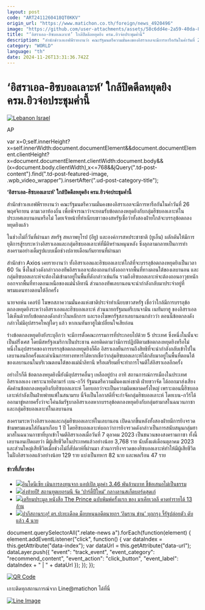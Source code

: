 ```yaml
---
layout: post
code: "ART2411260418QT0KKV"
origin_url: "https://www.matichon.co.th/foreign/news_4920496"
image: "https://github.com/user-attachments/assets/58c6dd4e-2a59-40da-851a-311f4aa9b455"
title: "‘อิสราเอล-ฮิซบอลเลาะห์’ ใกล้ปิดดีลหยุดยิง ครม.ยิวจ่อประชุมค่ำนี้"
description: "สำนักข่าวเอเอฟพีรายงานว่า คณะรัฐมนตรีความมั่นคงของอิสราเอลจะมีการหารือกันในค่ำวันที่ 26 พฤศจิกายน ตามเวลาท้องถิ่น เพื่อพิจารณาว่าจะยอมรับข้อตกลงหยุดยิงกับกลุ่มฮิซบอลเลาะห์ในประเทศเลบานอนหรือไม่ โดยเจ้าหน้าที่ทำเนียบขาวของสหรัฐเชื่อว่าทั้งสองฝ่ายใกล้จะบรรลุข้อตกลงหยุดยิงแล้ว"
category: "WORLD"
language: "th"
date: 2024-11-26T13:31:36.742Z
---
```


# ‘อิสราเอล-ฮิซบอลเลาะห์’ ใกล้ปิดดีลหยุดยิง ครม.ยิวจ่อประชุมค่ำนี้

[![](https://www.matichon.co.th/wp-content/uploads/2024/11/AP24330477239006-728.jpg "Lebanon Israel")](https://www.matichon.co.th/wp-content/uploads/2024/11/AP24330477239006-728.jpg)

AP

var x=0;self.innerHeight?x=self.innerWidth:document.documentElement&&document.documentElement.clientHeight?x=document.documentElement.clientWidth:document.body&&(x=document.body.clientWidth),x<=768&&jQuery(".td-post-content").find(".td-post-featured-image, .wpb\_video\_wrapper").insertAfter(".ud-post-category-title");

**‘อิสราเอล-ฮิซบอลเลาะห์’ ใกล้ปิดดีลหยุดยิง ครม.ยิวจ่อประชุมค่ำนี้**

สำนักข่าวเอเอฟพีรายงานว่า คณะรัฐมนตรีความมั่นคงของอิสราเอลจะมีการหารือกันในค่ำวันที่ 26 พฤศจิกายน ตามเวลาท้องถิ่น เพื่อพิจารณาว่าจะยอมรับข้อตกลงหยุดยิงกับกลุ่มฮิซบอลเลาะห์ในประเทศเลบานอนหรือไม่ โดยเจ้าหน้าที่ทำเนียบขาวของสหรัฐเชื่อว่าทั้งสองฝ่ายใกล้จะบรรลุข้อตกลงหยุดยิงแล้ว

ในช่วงไม่กี่วันที่ผ่านมา สหรัฐ สหภาพยุโรป (อียู) และองค์การสหประชาชาติ (ยูเอ็น) ผลักดันให้มีการยุติการสู้รบระหว่างอิสราเอลและกลุ่มฮิซบอลเลาะห์ที่มีอิหร่านหนุนหลัง ซึ่งลุกลามกลายเป็นการทำสงครามอย่างเต็มรูปแบบเมื่อช่วงปลายเดือนกันยายนที่ผ่านมา

สำนักข่าว Axios เคยรายงานว่า ทั้งอิสราเอลและฮิซบอลเลาะห์ใกล้ที่จะบรรลุข้อตกลงหยุดยิงเป็นเวลา 60 วัน ซึ่งในช่วงดังกล่าวกองทัพอิสราเอลจะต้องถอนกำลังออกจากพื้นที่ทางตอนใต้ของเลบานอน และกลุ่มฮิซบอลเลาะห์จะต้องไม่เข้ามาอยู่ในพื้นที่ดังกล่าวเช่นกัน รวมถึงฮิซบอลเลาะห์จะต้องถอนอาวุธหนักออกจากพื้นที่ทางตอนเหนือของแม่น้ำลิทานี ส่วนกองทัพเลบานอนจะนำกำลังกลับมาประจำอยู่ที่พรมแดนทางตอนใต้อีกครั้ง

นายจอห์น เคอร์บี โฆษกสภาความมั่นคงแห่งชาติประจำทำเนียบขาวสหรัฐ เชื่อว่าใกล้มีการบรรลุข้อตกลงหยุดยิงระหว่างอิสราเอลและฮิซบอลเลาะห์ ส่วนนายกรัฐมนตรีเบนจามิน เนทันยาฮู ของอิสราเอล ได้เห็นด้วยกับข้อตกลงดังกล่าวในหลักการ และรองโฆษกรัฐสภาเลบานอนกล่าวว่า ตอนนี้ข้อตกลงดังกล่าวไม่มีอุปสรรคใหญ่ใดๆ แล้ว หากเนทันยาฮูไม่เปลี่ยนใจเสียก่อน

ร่างข้อตกลงหยุดยิงยังระบุอีกว่า จะมีการตั้งคณะกรรมการที่ประกอบไปด้วย 5 ประเทศ ซึ่งหนึ่งในนั้นจะเป็นฝรั่งเศส โดยมีสหรัฐอเมริกาเป็นประธาน คอยติดตามว่ามีการปฏิบัติตามข้อตกลงหยุดยิงหรือไม่ หนึ่งในอุปสรรคของการบรรลุข้อตกลงหยุดยิงก็คือ อิสราเอลยืนกรานถึงสิทธิที่จะนำกำลังกลับเข้าไปในเลบานอนอีกครั้งและดำเนินการทางทหารได้หากเชื่อว่ากลุ่มฮิซบอลเลาะห์ได้กลับมาอยู่ในพื้นที่ตอนใต้ของเลบานอนในบริเวณตอนใต้ของแม่น้ำลิทานี หรือเตรียมที่จะทำการโจมตีใส่อิสราเอลอีกครั้ง

อย่างไรก็ดี ข้อตกลงหยุดยิงนี้ยังมีอุปสรรคอื่นๆ เหลืออยู่บ้าง อาทิ สถานการณ์การเมืองในประเทศอิสราเอลเอง เพราะนายอิตามาร์ เบน-กวีร์ รัฐมนตรีความมั่นคงแห่งชาติ ฝ่ายขวาจัด ได้ออกมาส่งเสียงคัดค้านข้อตกลงหยุดยิงกับฮิซบอลเลาะห์ โดยบอกว่าจะเป็นความผิดพลาดครั้งใหญ่ เพราะตอนนี้ฮิซบอลเลาะห์กำลังเป็นฝ่ายพ่ายแพ้ในสนามรบ นี่จึงเป็นโอกาสดีที่จะกำจัดกลุ่มฮิซบอลเลาะห์ โดยเบน-กวีร์ได้ออกมาขู่หลายครั้งว่าจะโค่นล้มรัฐบาลอิสราเอลหากบรรลุข้อตกลงหยุดยิงกับกลุ่มฮามาสในฉนวนกาซาและกลุ่มฮิซบอลเลาะห์ในเลบานอน

สงครามระหว่างอิสราเอลและกลุ่มฮิซบอลเลาะห์ในเลบานอน เปิดฉากขึ้นหลังทั้งสองฝ่ายมีการยิงจรวดข้ามพรมแดนใส่กันมาเกือบ 1 ปี โดยฮิซบอลเลาะห์บอกว่าการยิงจรวดดังกล่าวเป็นการสนับสนุนกลุ่มฮามาสในฉนวนกาซาที่บุกเข้าโจมตีอิสราเอลเมื่อวันที่ 7 ตุลาคม 2023 เป็นชนวนของสงครามกาซา ทั้งนี้ เลบานอนเปิดเผยว่า มีผู้เสียชีวิตในประเทศแล้วอย่างน้อย 3,768 ราย นับตั้งแต่เดือนตุลาคม 2023 และส่วนใหญ่เสียชีวิตเมื่อช่วงไม่กี่สัปดาห์ที่ผ่านมา ส่วนการยิงจรวดของฮิซบอลเลาะห์ทำให้มีผู้เสียชีวิตในฝั่งอิสราเอลแล้วอย่างน้อย 129 ราย แบ่งเป็นทหาร 82 นาย และพลเรือน 47 ราย

#### ข่าวที่เกี่ยวข้อง

*   [![](https://www.matichon.co.th/wp-content/uploads/2024/11/d33.jpg)อินโดนีเซีย เมินการลงทุนจาก แอปเปิล มูลค่า 3.46 พันล้านบาท ชี้ข้อเสนอไม่เป็นธรรม](https://www.matichon.co.th/social/news_4921770)
*   [![](https://www.matichon.co.th/wp-content/uploads/2024/11/S__679092234_0.jpg)ส่งท้ายปี! สถานทูตเยอรมนี จัด ‘ปาร์ตี้ปีใหม่’ กลางลานสเก็ตบอร์ดสุดเก๋](https://www.matichon.co.th/foreign/news_4921722)
*   [![](https://www.matichon.co.th/wp-content/uploads/2024/11/27524520.jpg)เตรียมประมูล หนังสือ The Prince ฉบับพิมพ์ครั้งแรก ของ มาเคียเวลลี คาดทำรายได้ 13 ล้าน](https://www.matichon.co.th/foreign/news_4921686)
*   [![](https://www.matichon.co.th/wp-content/uploads/2024/11/AFP__20241126__36NA88T__v1__HighRes__PakistanPoliticsProtestKhan.jpg)ปากีสถานระอุ! ตร.ปะทะเดือด ม็อบหนุนอดีตนายกฯ ‘อิมราน ข่าน’ บุกกรุง จี้รัฐปล่อยตัว ดับแล้ว 4 นาย](https://www.matichon.co.th/foreign/news_4921655)

document.querySelectorAll(".relate-news a").forEach(function(element) { element.addEventListener("click", function() { var dataIndex = this.getAttribute("data-index"); var dataUrl = this.getAttribute("data-url"); dataLayer.push({ "event": "track\_event", "event\_category": "recommend\_content", "event\_action": "click\_button", "event\_label": dataIndex + " | " + dataUrl }); }); });

[![QR Code](https://www.matichon.co.th/wp-content/uploads/2023/07/wob1371z.jpg)](https://lin.ee/ht0nDxX)

เกาะติดทุกสถานการณ์จาก Line@matichon ได้ที่นี่

[![Line Image](https://www.matichon.co.th/wp-content/uploads/2023/07/th.png)](https://lin.ee/ht0nDxX)